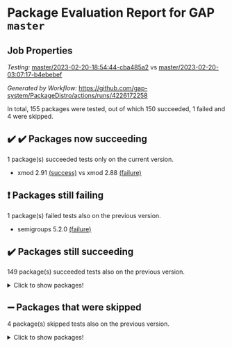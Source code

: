 # Package Evaluation Report for GAP `master`

## Job Properties

*Testing:* [master/2023-02-20-18:54:44-cba485a2](https://github.com/gap-system/PackageDistro/blob/data/reports/master/2023-02-20-18:54:44-cba485a2) vs [master/2023-02-20-03:07:17-b4ebebef](https://github.com/gap-system/PackageDistro/blob/data/reports/master/2023-02-20-03:07:17-b4ebebef)

*Generated by Workflow:* https://github.com/gap-system/PackageDistro/actions/runs/4226172258

In total, 155 packages were tested, out of which 150 succeeded, 1 failed and 4 were skipped.

## :heavy_check_mark: :heavy_check_mark: Packages now succeeding

1 package(s) succeeded tests only on the current version.
- xmod 2.91 [(success)](https://github.com/gap-system/PackageDistro/actions/runs/4226172258/jobs/7339508023) vs xmod 2.88 [(failure)](https://github.com/gap-system/PackageDistro/actions/runs/4219437418/jobs/7325084996)

## :exclamation: Packages still failing

1 package(s) failed tests also on the previous version.
- semigroups 5.2.0 [(failure)](https://github.com/gap-system/PackageDistro/actions/runs/4226172258/jobs/7339505418)

## :heavy_check_mark: Packages still succeeding

149 package(s) succeeded tests also on the previous version.
<details><summary>Click to show packages!</summary>

- 4ti2interface 2023.01-01 [(success)](https://github.com/gap-system/PackageDistro/actions/runs/4226172258/jobs/7339495565)
- ace 5.6.2 [(success)](https://github.com/gap-system/PackageDistro/actions/runs/4226172258/jobs/7339495685)
- aclib 1.3.2 [(success)](https://github.com/gap-system/PackageDistro/actions/runs/4226172258/jobs/7339495763)
- agt 0.3.1 [(success)](https://github.com/gap-system/PackageDistro/actions/runs/4226172258/jobs/7339495832)
- alnuth 3.2.1 [(success)](https://github.com/gap-system/PackageDistro/actions/runs/4226172258/jobs/7339495905)
- anupq 3.3.0 [(success)](https://github.com/gap-system/PackageDistro/actions/runs/4226172258/jobs/7339495969)
- atlasrep 2.1.6 [(success)](https://github.com/gap-system/PackageDistro/actions/runs/4226172258/jobs/7339496021)
- autodoc 2022.10.20 [(success)](https://github.com/gap-system/PackageDistro/actions/runs/4226172258/jobs/7339496086)
- automata 1.15 [(success)](https://github.com/gap-system/PackageDistro/actions/runs/4226172258/jobs/7339496145)
- automgrp 1.3.2 [(success)](https://github.com/gap-system/PackageDistro/actions/runs/4226172258/jobs/7339496198)
- autpgrp 1.11 [(success)](https://github.com/gap-system/PackageDistro/actions/runs/4226172258/jobs/7339496247)
- cap 2023.02-09 [(success)](https://github.com/gap-system/PackageDistro/actions/runs/4226172258/jobs/7339496319)
- caratinterface 2.3.4 [(success)](https://github.com/gap-system/PackageDistro/actions/runs/4226172258/jobs/7339496390)
- cddinterface 2022.11.01 [(success)](https://github.com/gap-system/PackageDistro/actions/runs/4226172258/jobs/7339496465)
- circle 1.6.5 [(success)](https://github.com/gap-system/PackageDistro/actions/runs/4226172258/jobs/7339496525)
- classicpres 1.22 [(success)](https://github.com/gap-system/PackageDistro/actions/runs/4226172258/jobs/7339496599)
- cohomolo 1.6.11 [(success)](https://github.com/gap-system/PackageDistro/actions/runs/4226172258/jobs/7339496658)
- congruence 1.2.4 [(success)](https://github.com/gap-system/PackageDistro/actions/runs/4226172258/jobs/7339496734)
- corelg 1.56 [(success)](https://github.com/gap-system/PackageDistro/actions/runs/4226172258/jobs/7339496795)
- crime 1.6 [(success)](https://github.com/gap-system/PackageDistro/actions/runs/4226172258/jobs/7339496848)
- crisp 1.4.6 [(success)](https://github.com/gap-system/PackageDistro/actions/runs/4226172258/jobs/7339496892)
- crypting 0.10.4 [(success)](https://github.com/gap-system/PackageDistro/actions/runs/4226172258/jobs/7339496929)
- cryst 4.1.25 [(success)](https://github.com/gap-system/PackageDistro/actions/runs/4226172258/jobs/7339497050)
- crystcat 1.1.10 [(success)](https://github.com/gap-system/PackageDistro/actions/runs/4226172258/jobs/7339497144)
- ctbllib 1.3.4 [(success)](https://github.com/gap-system/PackageDistro/actions/runs/4226172258/jobs/7339497205)
- cubefree 1.19 [(success)](https://github.com/gap-system/PackageDistro/actions/runs/4226172258/jobs/7339497297)
- curlinterface 2.3.1 [(success)](https://github.com/gap-system/PackageDistro/actions/runs/4226172258/jobs/7339497431)
- cvec 2.7.6 [(success)](https://github.com/gap-system/PackageDistro/actions/runs/4226172258/jobs/7339497529)
- datastructures 0.3.0 [(success)](https://github.com/gap-system/PackageDistro/actions/runs/4226172258/jobs/7339497643)
- deepthought 1.0.6 [(success)](https://github.com/gap-system/PackageDistro/actions/runs/4226172258/jobs/7339497734)
- design 1.8 [(success)](https://github.com/gap-system/PackageDistro/actions/runs/4226172258/jobs/7339497826)
- difsets 2.3.1 [(success)](https://github.com/gap-system/PackageDistro/actions/runs/4226172258/jobs/7339497898)
- digraphs 1.6.1 [(success)](https://github.com/gap-system/PackageDistro/actions/runs/4226172258/jobs/7339497976)
- edim 1.3.6 [(success)](https://github.com/gap-system/PackageDistro/actions/runs/4226172258/jobs/7339498059)
- example 4.3.3 [(success)](https://github.com/gap-system/PackageDistro/actions/runs/4226172258/jobs/7339498143)
- examplesforhomalg 2022.11-01 [(success)](https://github.com/gap-system/PackageDistro/actions/runs/4226172258/jobs/7339498235)
- factint 1.6.3 [(success)](https://github.com/gap-system/PackageDistro/actions/runs/4226172258/jobs/7339498329)
- ferret 1.0.9 [(success)](https://github.com/gap-system/PackageDistro/actions/runs/4226172258/jobs/7339498427)
- fga 1.4.0 [(success)](https://github.com/gap-system/PackageDistro/actions/runs/4226172258/jobs/7339498497)
- fining 1.5.5 [(success)](https://github.com/gap-system/PackageDistro/actions/runs/4226172258/jobs/7339498575)
- float 1.0.3 [(success)](https://github.com/gap-system/PackageDistro/actions/runs/4226172258/jobs/7339498667)
- format 1.4.3 [(success)](https://github.com/gap-system/PackageDistro/actions/runs/4226172258/jobs/7339498778)
- forms 1.2.9 [(success)](https://github.com/gap-system/PackageDistro/actions/runs/4226172258/jobs/7339498880)
- fplsa 1.2.6 [(success)](https://github.com/gap-system/PackageDistro/actions/runs/4226172258/jobs/7339498983)
- fr 2.4.12 [(success)](https://github.com/gap-system/PackageDistro/actions/runs/4226172258/jobs/7339499092)
- francy 1.2.5 [(success)](https://github.com/gap-system/PackageDistro/actions/runs/4226172258/jobs/7339499189)
- fwtree 1.3 [(success)](https://github.com/gap-system/PackageDistro/actions/runs/4226172258/jobs/7339499304)
- gapdoc 1.6.6 [(success)](https://github.com/gap-system/PackageDistro/actions/runs/4226172258/jobs/7339499415)
- gauss 2023.01-01 [(success)](https://github.com/gap-system/PackageDistro/actions/runs/4226172258/jobs/7339499515)
- gaussforhomalg 2022.08-03 [(success)](https://github.com/gap-system/PackageDistro/actions/runs/4226172258/jobs/7339499606)
- gbnp 1.0.5 [(success)](https://github.com/gap-system/PackageDistro/actions/runs/4226172258/jobs/7339499686)
- generalizedmorphismsforcap 2023.01-01 [(success)](https://github.com/gap-system/PackageDistro/actions/runs/4226172258/jobs/7339499769)
- genss 1.6.8 [(success)](https://github.com/gap-system/PackageDistro/actions/runs/4226172258/jobs/7339499841)
- gradedmodules 2022.09-02 [(success)](https://github.com/gap-system/PackageDistro/actions/runs/4226172258/jobs/7339499911)
- gradedringforhomalg 2022.11-01 [(success)](https://github.com/gap-system/PackageDistro/actions/runs/4226172258/jobs/7339499990)
- grape 4.9.0 [(success)](https://github.com/gap-system/PackageDistro/actions/runs/4226172258/jobs/7339500080)
- groupoids 1.73 [(success)](https://github.com/gap-system/PackageDistro/actions/runs/4226172258/jobs/7339500192)
- grpconst 2.6.4 [(success)](https://github.com/gap-system/PackageDistro/actions/runs/4226172258/jobs/7339500272)
- guarana 0.96.3 [(success)](https://github.com/gap-system/PackageDistro/actions/runs/4226172258/jobs/7339500356)
- guava 3.18 [(success)](https://github.com/gap-system/PackageDistro/actions/runs/4226172258/jobs/7339500460)
- hap 1.52 [(success)](https://github.com/gap-system/PackageDistro/actions/runs/4226172258/jobs/7339500538)
- hapcryst 0.1.15 [(success)](https://github.com/gap-system/PackageDistro/actions/runs/4226172258/jobs/7339500625)
- hecke 1.5.3 [(success)](https://github.com/gap-system/PackageDistro/actions/runs/4226172258/jobs/7339500707)
- help 3.5 [(success)](https://github.com/gap-system/PackageDistro/actions/runs/4226172258/jobs/7339500780)
- homalg 2022.12-02 [(success)](https://github.com/gap-system/PackageDistro/actions/runs/4226172258/jobs/7339500854)
- homalgtocas 2022.11-02 [(success)](https://github.com/gap-system/PackageDistro/actions/runs/4226172258/jobs/7339500940)
- idrel 2.45 [(success)](https://github.com/gap-system/PackageDistro/actions/runs/4226172258/jobs/7339501021)
- images 1.3.1 [(success)](https://github.com/gap-system/PackageDistro/actions/runs/4226172258/jobs/7339501090)
- intpic 0.3.0 [(success)](https://github.com/gap-system/PackageDistro/actions/runs/4226172258/jobs/7339501192)
- io 4.8.1 [(success)](https://github.com/gap-system/PackageDistro/actions/runs/4226172258/jobs/7339501297)
- io_forhomalg 2022.11-01 [(success)](https://github.com/gap-system/PackageDistro/actions/runs/4226172258/jobs/7339501383)
- irredsol 1.4.4 [(success)](https://github.com/gap-system/PackageDistro/actions/runs/4226172258/jobs/7339501472)
- json 2.1.1 [(success)](https://github.com/gap-system/PackageDistro/actions/runs/4226172258/jobs/7339501543)
- jupyterkernel 1.4.1 [(success)](https://github.com/gap-system/PackageDistro/actions/runs/4226172258/jobs/7339501615)
- jupyterviz 1.5.6 [(success)](https://github.com/gap-system/PackageDistro/actions/runs/4226172258/jobs/7339501682)
- kan 1.35 [(success)](https://github.com/gap-system/PackageDistro/actions/runs/4226172258/jobs/7339501739)
- kbmag 1.5.11 [(success)](https://github.com/gap-system/PackageDistro/actions/runs/4226172258/jobs/7339501809)
- laguna 3.9.5 [(success)](https://github.com/gap-system/PackageDistro/actions/runs/4226172258/jobs/7339501890)
- liealgdb 2.2.1 [(success)](https://github.com/gap-system/PackageDistro/actions/runs/4226172258/jobs/7339501949)
- liepring 2.8 [(success)](https://github.com/gap-system/PackageDistro/actions/runs/4226172258/jobs/7339501995)
- liering 2.4.2 [(success)](https://github.com/gap-system/PackageDistro/actions/runs/4226172258/jobs/7339502059)
- linearalgebraforcap 2023.02-03 [(success)](https://github.com/gap-system/PackageDistro/actions/runs/4226172258/jobs/7339502130)
- localizeringforhomalg 2022.11-01 [(success)](https://github.com/gap-system/PackageDistro/actions/runs/4226172258/jobs/7339502227)
- loops 3.4.3 [(success)](https://github.com/gap-system/PackageDistro/actions/runs/4226172258/jobs/7339502372)
- lpres 1.0.3 [(success)](https://github.com/gap-system/PackageDistro/actions/runs/4226172258/jobs/7339502436)
- majoranaalgebras 1.5.1 [(success)](https://github.com/gap-system/PackageDistro/actions/runs/4226172258/jobs/7339502496)
- mapclass 1.4.6 [(success)](https://github.com/gap-system/PackageDistro/actions/runs/4226172258/jobs/7339502562)
- matgrp 0.70 [(success)](https://github.com/gap-system/PackageDistro/actions/runs/4226172258/jobs/7339502621)
- matricesforhomalg 2023.01-01 [(success)](https://github.com/gap-system/PackageDistro/actions/runs/4226172258/jobs/7339502686)
- modisom 2.5.3 [(success)](https://github.com/gap-system/PackageDistro/actions/runs/4226172258/jobs/7339502742)
- modulepresentationsforcap 2022.12-01 [(success)](https://github.com/gap-system/PackageDistro/actions/runs/4226172258/jobs/7339502803)
- modules 2022.11-01 [(success)](https://github.com/gap-system/PackageDistro/actions/runs/4226172258/jobs/7339502849)
- monoidalcategories 2023.02-04 [(success)](https://github.com/gap-system/PackageDistro/actions/runs/4226172258/jobs/7339502920)
- nconvex 2022.09-01 [(success)](https://github.com/gap-system/PackageDistro/actions/runs/4226172258/jobs/7339502988)
- nilmat 1.4.2 [(success)](https://github.com/gap-system/PackageDistro/actions/runs/4226172258/jobs/7339503089)
- nock 1.5 [(success)](https://github.com/gap-system/PackageDistro/actions/runs/4226172258/jobs/7339503157)
- normalizinterface 1.3.5 [(success)](https://github.com/gap-system/PackageDistro/actions/runs/4226172258/jobs/7339503239)
- nq 2.5.9 [(success)](https://github.com/gap-system/PackageDistro/actions/runs/4226172258/jobs/7339503295)
- numericalsgps 1.3.1 [(success)](https://github.com/gap-system/PackageDistro/actions/runs/4226172258/jobs/7339503375)
- openmath 11.5.2 [(success)](https://github.com/gap-system/PackageDistro/actions/runs/4226172258/jobs/7339503474)
- orb 4.9.0 [(success)](https://github.com/gap-system/PackageDistro/actions/runs/4226172258/jobs/7339503568)
- packagemanager 1.4.0 [(success)](https://github.com/gap-system/PackageDistro/actions/runs/4226172258/jobs/7339503653)
- patternclass 2.4.3 [(success)](https://github.com/gap-system/PackageDistro/actions/runs/4226172258/jobs/7339503732)
- permut 2.0.4 [(success)](https://github.com/gap-system/PackageDistro/actions/runs/4226172258/jobs/7339503816)
- polenta 1.3.10 [(success)](https://github.com/gap-system/PackageDistro/actions/runs/4226172258/jobs/7339503911)
- polymaking 0.8.6 [(success)](https://github.com/gap-system/PackageDistro/actions/runs/4226172258/jobs/7339504002)
- primgrp 3.4.3 [(success)](https://github.com/gap-system/PackageDistro/actions/runs/4226172258/jobs/7339504085)
- profiling 2.5.2 [(success)](https://github.com/gap-system/PackageDistro/actions/runs/4226172258/jobs/7339504158)
- qpa 1.34 [(success)](https://github.com/gap-system/PackageDistro/actions/runs/4226172258/jobs/7339504256)
- quagroup 1.8.3 [(success)](https://github.com/gap-system/PackageDistro/actions/runs/4226172258/jobs/7339504364)
- radiroot 2.9 [(success)](https://github.com/gap-system/PackageDistro/actions/runs/4226172258/jobs/7339504443)
- rcwa 4.7.1 [(success)](https://github.com/gap-system/PackageDistro/actions/runs/4226172258/jobs/7339504526)
- rds 1.8 [(success)](https://github.com/gap-system/PackageDistro/actions/runs/4226172258/jobs/7339504658)
- recog 1.4.2 [(success)](https://github.com/gap-system/PackageDistro/actions/runs/4226172258/jobs/7339504756)
- repndecomp 1.3.0 [(success)](https://github.com/gap-system/PackageDistro/actions/runs/4226172258/jobs/7339504853)
- repsn 3.1.0 [(success)](https://github.com/gap-system/PackageDistro/actions/runs/4226172258/jobs/7339504948)
- resclasses 4.7.3 [(success)](https://github.com/gap-system/PackageDistro/actions/runs/4226172258/jobs/7339505037)
- ringsforhomalg 2023.02-01 [(success)](https://github.com/gap-system/PackageDistro/actions/runs/4226172258/jobs/7339505117)
- sco 2022.09-01 [(success)](https://github.com/gap-system/PackageDistro/actions/runs/4226172258/jobs/7339505228)
- scscp 2.4.0 [(success)](https://github.com/gap-system/PackageDistro/actions/runs/4226172258/jobs/7339505341)
- sglppow 2.3 [(success)](https://github.com/gap-system/PackageDistro/actions/runs/4226172258/jobs/7339505506)
- sgpviz 0.999.5 [(success)](https://github.com/gap-system/PackageDistro/actions/runs/4226172258/jobs/7339505614)
- simpcomp 2.1.14 [(success)](https://github.com/gap-system/PackageDistro/actions/runs/4226172258/jobs/7339505690)
- singular 2023.02.09 [(success)](https://github.com/gap-system/PackageDistro/actions/runs/4226172258/jobs/7339505761)
- sl2reps 1.1 [(success)](https://github.com/gap-system/PackageDistro/actions/runs/4226172258/jobs/7339505834)
- sla 1.5.3 [(success)](https://github.com/gap-system/PackageDistro/actions/runs/4226172258/jobs/7339505905)
- smallgrp 1.5.2 [(success)](https://github.com/gap-system/PackageDistro/actions/runs/4226172258/jobs/7339505982)
- smallsemi 0.6.13 [(success)](https://github.com/gap-system/PackageDistro/actions/runs/4226172258/jobs/7339506061)
- sonata 2.9.6 [(success)](https://github.com/gap-system/PackageDistro/actions/runs/4226172258/jobs/7339506135)
- sophus 1.27 [(success)](https://github.com/gap-system/PackageDistro/actions/runs/4226172258/jobs/7339506227)
- spinsym 1.5.2 [(success)](https://github.com/gap-system/PackageDistro/actions/runs/4226172258/jobs/7339506338)
- standardff 0.9.4 [(success)](https://github.com/gap-system/PackageDistro/actions/runs/4226172258/jobs/7339506432)
- symbcompcc 1.3.2 [(success)](https://github.com/gap-system/PackageDistro/actions/runs/4226172258/jobs/7339506524)
- thelma 1.3 [(success)](https://github.com/gap-system/PackageDistro/actions/runs/4226172258/jobs/7339506623)
- tomlib 1.2.9 [(success)](https://github.com/gap-system/PackageDistro/actions/runs/4226172258/jobs/7339506760)
- toolsforhomalg 2023.01-01 [(success)](https://github.com/gap-system/PackageDistro/actions/runs/4226172258/jobs/7339506896)
- toric 1.9.5 [(success)](https://github.com/gap-system/PackageDistro/actions/runs/4226172258/jobs/7339507003)
- toricvarieties 2022.07.13 [(success)](https://github.com/gap-system/PackageDistro/actions/runs/4226172258/jobs/7339507116)
- transgrp 3.6.3 [(success)](https://github.com/gap-system/PackageDistro/actions/runs/4226172258/jobs/7339507205)
- ugaly 4.0.3 [(success)](https://github.com/gap-system/PackageDistro/actions/runs/4226172258/jobs/7339507307)
- unipot 1.5 [(success)](https://github.com/gap-system/PackageDistro/actions/runs/4226172258/jobs/7339507374)
- unitlib 4.1.0 [(success)](https://github.com/gap-system/PackageDistro/actions/runs/4226172258/jobs/7339507484)
- utils 0.82 [(success)](https://github.com/gap-system/PackageDistro/actions/runs/4226172258/jobs/7339507576)
- uuid 0.7 [(success)](https://github.com/gap-system/PackageDistro/actions/runs/4226172258/jobs/7339507660)
- walrus 0.9991 [(success)](https://github.com/gap-system/PackageDistro/actions/runs/4226172258/jobs/7339507747)
- wedderga 4.10.2 [(success)](https://github.com/gap-system/PackageDistro/actions/runs/4226172258/jobs/7339507871)
- xmodalg 1.23 [(success)](https://github.com/gap-system/PackageDistro/actions/runs/4226172258/jobs/7339508113)
- yangbaxter 0.10.2 [(success)](https://github.com/gap-system/PackageDistro/actions/runs/4226172258/jobs/7339508208)
- zeromqinterface 0.14 [(success)](https://github.com/gap-system/PackageDistro/actions/runs/4226172258/jobs/7339508284)
</details>

## :heavy_minus_sign: Packages that were skipped

4 package(s) skipped tests also on the previous version.
<details><summary>Click to show packages!</summary>

- browse 1.8.20 [(skipped)](https://github.com/gap-system/PackageDistro/actions/runs/4226172258/jobs/7339331027)
- itc 1.5.1 [(skipped)](https://github.com/gap-system/PackageDistro/actions/runs/4226172258/jobs/7339331027)
- polycyclic 2.16 [(skipped)](https://github.com/gap-system/PackageDistro/actions/runs/4226172258/jobs/7339331027)
- xgap 4.31 [(skipped)](https://github.com/gap-system/PackageDistro/actions/runs/4226172258/jobs/7339331027)
</details>

